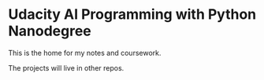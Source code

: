 # Udacity AI Programming with Python Nanodegree

This is the home for my notes and coursework.

The projects will live in other repos.
